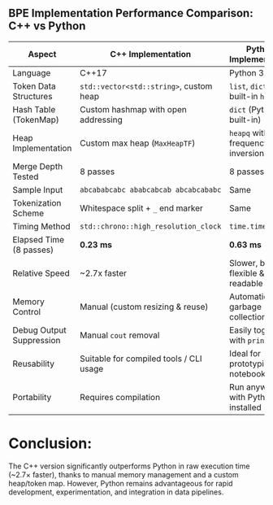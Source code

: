 



## BPE Implementation Performance Comparison: C++ vs Python

| Aspect                        | C++ Implementation                       | Python Implementation                    |
|------------------------------|------------------------------------------|------------------------------------------|
| Language                     | C++17                                     | Python 3.10                               |
| Token Data Structures        | `std::vector<std::string>`, custom heap  | `list`, `dict`, built-in `heapq`         |
| Hash Table (TokenMap)        | Custom hashmap with open addressing       | `dict` (Python built-in)                 |
| Heap Implementation          | Custom max heap (`MaxHeapTF`)            | `heapq` with frequency inversion         |
| Merge Depth Tested           | 8 passes                                 | 8 passes                                 |
| Sample Input                 | `abcababcabc ababcabcab abcabcababc`     | Same                                     |
| Tokenization Scheme          | Whitespace split + `_` end marker        | Same                                     |
| Timing Method                | `std::chrono::high_resolution_clock`     | `time.time()`                            |
| Elapsed Time (8 passes)      | **0.23 ms**                               | **0.63 ms**                               |
| Relative Speed               | ~2.7x faster                           | Slower, but flexible & readable       |
| Memory Control               | Manual (custom resizing & reuse)         | Automatic via garbage collection         |
| Debug Output Suppression     | Manual `cout` removal                    | Easily toggle with `print()`             |
| Reusability                  | Suitable for compiled tools / CLI usage  | Ideal for prototyping / notebooks        |
| Portability                  | Requires compilation                     | Run anywhere with Python installed       |


# Conclusion:

The C++ version significantly outperforms Python in raw execution time (~2.7× faster), thanks to manual memory management and a custom heap/token map. However, Python remains advantageous for rapid development, experimentation, and integration in data pipelines.
